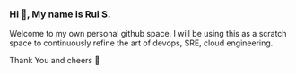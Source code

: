 ### Hi 👋, My name is Rui S.
Welcome to my own personal github space.  I will be using this as a scratch space to continuously refine the art of devops, SRE, cloud engineering.  

Thank You and cheers :beers:
<!--
**ALINRUISU/alinruisu** is a ✨ _special_ ✨ repository because its `README.md` (this file) appears on your GitHub profile.

Here are some ideas to get you started:

- 🔭 I’m currently working on ...
- 🌱 I’m currently learning ...
- 👯 I’m looking to collaborate on ...
- 🤔 I’m looking for help with ...
- 💬 Ask me about ...
- 📫 How to reach me: ...
- 😄 Pronouns: ...
- ⚡ Fun fact: ...
-->
